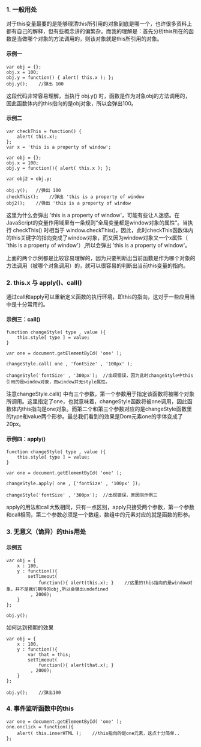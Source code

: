 ### 1. 一般用处

对于this变量最要的是能够理清this所引用的对象到底是哪一个，也许很多资料上都有自己的解释，但有些概念讲的偏繁杂。而我的理解是：首先分析this所在的函数是当做哪个对象的方法调用的，则该对象就是this所引用的对象。

#### 示例一

```
var obj = {};
obj.x = 100;
obj.y = function() { alert( this.x ); };
obj.y();    //弹出 100
```

这段代码非常容易理解，当执行 obj.y() 时，函数是作为对象obj的方法调用的，因此函数体内的this指向的是obj对象，所以会弹出100。

#### 示例二

```
var checkThis = function() {
    alert( this.x); 
};
var x = 'this is a property of window';

var obj = {};
obj.x = 100;
obj.y = function(){ alert( this.x ); };

var obj2 = obj.y;

obj.y();   //弹出 100
checkThis();    //弹出 'this is a property of window
obj2();    //弹出 'this is a property of window
```

这里为什么会弹出 'this is a property of window'，可能有些让人迷惑。在JavaScript的变量作用域里有一条规则“全局变量都是window对象的属性”。当执行 checkThis() 时相当于 window.checkThis()，因此，此时checkThis函数体内的this关键字的指向变成了window对象，而又因为window对象又一个x属性（ 'this is a property of window'）,所以会弹出 'this is a property of window'。

上面的两个示例都是比较容易理解的，因为只要判断出当前函数是作为哪个对象的方法调用（被哪个对象调用）的，就可以很容易的判断出当前this变量的指向。



### 2. this.x 与 apply()、call()

通过call和apply可以重新定义函数的执行环境，即this的指向，这对于一些应用当中是十分常用的。

#### 示例三：call()

```
function changeStyle( type , value ){
    this.style[ type ] = value;
}

var one = document.getElementById( 'one' ); 

changeStyle.call( one , 'fontSize' , '100px' );

changeStyle('fontSize' , '300px');  //出现错误，因为此时changeStyle中this引用的是window对象，而window并无style属性。
```

注意changeStyle.call() 中有三个参数，第一个参数用于指定该函数将被哪个对象所调用。这里指定了one，也就意味着，changeStyle函数将被one调用，因此函数体内this指向是one对象。而第二个和第三个参数对应的是changeStyle函数里的type和value两个形参。最总我们看到的效果是Dom元素one的字体变成了20px。

#### 示例四：apply()

```
function changeStyle( type , value ){
    this.style[ type ] = value;
}

var one = document.getElementById( 'one' ); 

changeStyle.apply( one , ['fontSize' , '100px' ]);

changeStyle('fontSize' , '300px');  //出现错误，原因同示例三
```

apply的用法和call大致相同，只有一点区别，apply只接受两个参数，第一个参数和call相同，第二个参数必须是一个数组，数组中的元素对应的就是函数的形参。



### 3. 无意义（诡异）的this用处

#### 示例五

```
var obj = {
    x : 100,
    y : function(){
        setTimeout(
            function(){ alert(this.x); }    //这里的this指向的是window对象，并不是我们期待的obj,所以会弹出undefined
         , 2000);
    }
};

obj.y();
```

如何达到预期的效果

```
var obj = {
    x : 100,
    y : function(){
        var that = this;
        setTimeout(
            function(){ alert(that.x); }
         , 2000);
    }
};

obj.y();    //弹出100
```



### 4. 事件监听函数中的this

```
var one = document.getElementById( 'one' );
one.onclick = function(){
    alert( this.innerHTML );    //this指向的是one元素，这点十分简单..
};
```